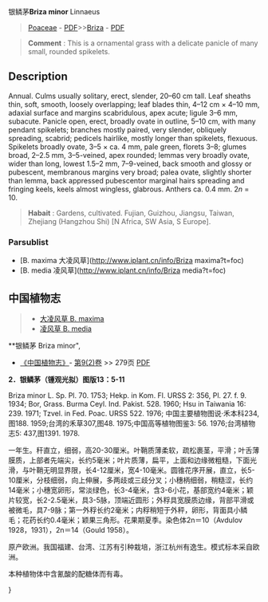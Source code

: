 银鳞茅**Briza minor** Linnaeus

> [Poaceae](http://www.iplant.cn/info/Poaceae?t=foc) - [PDF](http://www.iplant.cn/foc/pdf/Poaceae.pdf)>>[Briza](http://www.iplant.cn/info/Briza?t=foc) - [PDF](http://www.iplant.cn/foc/pdf/Briza.pdf)

> **Comment** : 
> This is a ornamental grass with a delicate panicle of many small, rounded spikelets.

## Description

Annual. Culms usually solitary, erect, slender, 20–60 cm tall. Leaf sheaths thin, soft, smooth, loosely overlapping; leaf blades thin, 4–12 cm × 4–10 mm, adaxial surface and margins scabridulous, apex acute; ligule 3–6 mm, subacute. Panicle open, erect, broadly ovate in outline, 5–10 cm, with many pendant spikelets; branches mostly paired, very slender, obliquely spreading, scabrid; pedicels hairlike, mostly longer than spikelets, flexuous. Spikelets broadly ovate, 3–5 × ca. 4 mm, pale green, florets 3–8; glumes broad, 2–2.5 mm, 3–5-veined, apex rounded; lemmas very broadly ovate, wider than long, lowest 1.5–2 mm, 7–9-veined, back smooth and glossy or pubescent, membranous margins very broad; palea ovate, slightly shorter than lemma, back appressed pubescentor marginal hairs spreading and fringing keels, keels almost wingless, glabrous. Anthers ca. 0.4 mm. 2*n* = 10.

> **Habait** : 
> Gardens, cultivated. Fujian, Guizhou, Jiangsu, Taiwan, Zhejiang (Hangzhou Shi) [N Africa, SW Asia, S Europe].

### Parsublist

* [B.  maxima  大凌风草](http://www.iplant.cn/info/Briza maxima?t=foc)
* [B.  media  凌风草](http://www.iplant.cn/info/Briza media?t=foc)

## 中国植物志

> * [大凌风草  B.  maxima](Briza-maxima-大凌风草.md)
> * [凌风草  B.  media](Briza-media-凌风草.md)

**银鳞茅 Briza minor",

* [《中国植物志》](http://www.iplant.cn/frps)- [第9(2)卷](http://www.iplant.cn/frps/vol/9(2)) >> 279页 [PDF](http://www.iplant.cn/frps/pdf/9(2)/279a.pdf)

**2．银鳞茅（锺观光拟）图版13：5-11**

Briza minor L. Sp. Pl. 70. 1753; Hekp. in Kom. Fl. URSS 2: 356, Pl. 27. f. 9. 1934; Bor, Grass. Burma Ceyl. Ind. Pakist. 528. 1960; Hsu in Taiwania 16: 239. 1971; Tzvel. in Fed. Poac. URSS 522. 1976; 中国主要植物图说·禾本科234, 图188. 1959;台湾的禾草307,图48. 1975;中国高等植物图鉴3: 56. 1976;台湾植物志5: 437,图1391. 1978.

一年生。秆直立，细弱，高20-30厘米。叶鞘质薄柔软，疏松裹茎，平滑；叶舌薄膜质，上部者先端尖，长约5毫米；叶片质薄，扁平，上面和边缘微粗糙，下面光滑，与叶鞘无明显界限，长4-12厘米，宽4-10毫米。圆锥花序开展，直立，长5-10厘米，分枝细弱，向上伸展，多两歧或三歧分叉；小穗柄细弱，稍糙涩，长约14毫米；小穗宽卵形，常淡绿色，长3-4毫米，含3-6小花，基部宽约4毫米；颖片较宽，长2-2.5毫米，具3-5脉，顶端近圆形；外稃具宽膜质边缘，背部平滑或被微毛，具7-9脉；第一外稃长约2毫米；内稃稍短于外秤，卵形，背面具小鳞毛；花药长约0.4毫米；颖果三角形。花果期夏季。染色体2n＝10（Avdulov 1928，1931），2n＝14（Gould 1958）。

原产欧洲。我国福建、台湾、江苏有引种栽培，浙江杭州有逸生。模式标本采自欧洲。

本种植物体中含氰酸的配糖体而有毒。

}